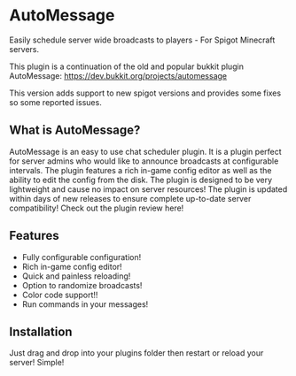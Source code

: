 # AutoMessage
Easily schedule server wide broadcasts to players - For Spigot Minecraft servers.


This plugin is a continuation of the old and popular bukkit plugin AutoMessage: https://dev.bukkit.org/projects/automessage

This version adds support to new spigot versions and provides some fixes so some reported issues.

## What is AutoMessage?
AutoMessage is an easy to use chat scheduler plugin. It is a plugin perfect for server admins who would like to announce broadcasts at configurable intervals. The plugin features a rich in-game config editor as well as the ability to edit the config from the disk. The plugin is designed to be very lightweight and cause no impact on server resources! The plugin is updated within days of new releases to ensure complete up-to-date server compatibility! Check out the plugin review here!


## Features
* Fully configurable configuration!
* Rich in-game config editor!
* Quick and painless reloading!
* Option to randomize broadcasts!
* Color code support!!
* Run commands in your messages!

## Installation
Just drag and drop into your plugins folder then restart or reload your server! Simple!
